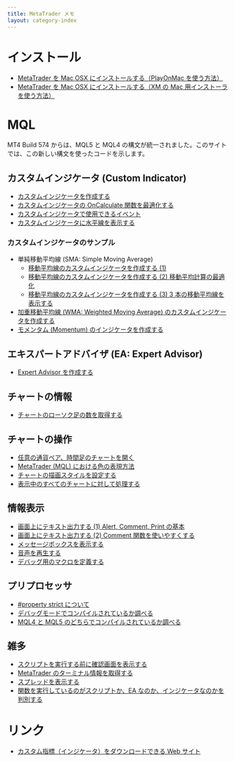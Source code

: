```yaml
---
title: MetaTrader メモ
layout: category-index
---
```


インストール
====
* [MetaTrader を Mac OSX にインストールする（PlayOnMac を使う方法）](install-play-on-mac.html)
* [MetaTrader を Mac OSX にインストールする（XM の Mac 用インストーラを使う方法）](install-xm.html)


MQL
====

MT4 Build 574 からは、MQL5 と MQL4 の構文が統一されました。このサイトでは、この新しい構文を使ったコードを示します。

カスタムインジケータ (Custom Indicator)
----
* [カスタムインジケータを作成する](create-indicator.html)
* [カスタムインジケータの OnCalculate 関数を最適化する](optimize-on-calculate.html)
* [カスタムインジケータで使用できるイベント](event-for-indicator.html)
* [カスタムインジケータに水平線を表示する](indicator-level-line.html)

### カスタムインジケータのサンプル
* 単純移動平均線 (SMA: Simple Moving Average)
  * [移動平均線のカスタムインジケータを作成する (1)](moving-average1.html)
  * [移動平均線のカスタムインジケータを作成する (2) 移動平均計算の最適化](moving-average2.html)
  * [移動平均線のカスタムインジケータを作成する (3) 3 本の移動平均線を表示する](moving-average3.html)
* [加重移動平均線 (WMA: Weighted Moving Average) のカスタムインジケータを作成する](indicator-wma.html)
* [モメンタム (Momentum) のインジケータを作成する](indicator-momentum.html)

エキスパートアドバイザ (EA: Expert Advisor)
----
* [Expert Advisor を作成する](create-advisor.html)

チャートの情報
----
* [チャートのローソク足の数を取得する](get-bar-count.html)

チャートの操作
----
* [任意の通貨ペア、時間足のチャートを開く](chart-open.html)
* [MetaTrader (MQL) における色の表現方法](colors.html)
* [チャートの描画スタイルを設定する](drawing-style.html)
* [表示中のすべてのチャートに対して処理する](for-each-chart.html)


情報表示
----
* [画面上にテキスト出力する (1) Alert, Comment, Print の基本](print-text1.html)
* [画面上にテキスト出力する (2) Comment 関数を使いやすくする](print-text2.html)
* [メッセージボックスを表示する](messagebox.html)
* [音声を再生する](play-sound.html)
* [デバッグ用のマクロを定義する](debug-macro.html)

プリプロセッサ
----
* [#property strict について](property-strict.html)
* [デバッグモードでコンパイルされているか調べる](check-debug-mode.html)
* [MQL4 と MQL5 のどちらでコンパイルされているか調べる](check-mql4-or-mql5.html)


雑多
----
* [スクリプトを実行する前に確認画面を表示する](confirmation.html)
* [MetaTrader のターミナル情報を取得する](terminal-info.html)
* [スプレッドを表示する](show-spread.html)
* [関数を実行しているのがスクリプトか、EA なのか、インジケータなのかを判別する](program-type.html)



リンク
====
* [カスタム指標（インジケータ）をダウンロードできる Web サイト](link-indicator.html)
